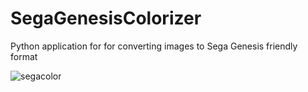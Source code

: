# SegaGenesisColorizer
Python application for for converting images to Sega Genesis friendly format 

![segacolor](https://github.com/user-attachments/assets/37ed3edd-7c84-4020-a439-c4a540004eca)
